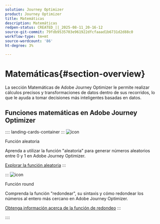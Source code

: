 ```yaml
---
solution: Journey Optimizer
product: Journey Optimizer
title: Matemáticas
description: Matemáticas
redpen-status: CREATED_||_2025-08-11_20-16-12
source-git-commit: 79fdb9535703e961922dfcfaaad1b6731d2d88c0
workflow-type: tm+mt
source-wordcount: '86'
ht-degree: 3%

---
```



# Matemáticas{#section-overview}

La sección Matemáticas de Adobe Journey Optimizer le permite realizar cálculos precisos y transformaciones de datos dentro de sus recorridos, lo que le ayuda a tomar decisiones más inteligentes basadas en datos.

## Funciones matemáticas en Adobe Journey Optimizer

:::: landing-cards-container
:::
![icon](https://cdn.experienceleague.adobe.com/icons/code-branch.svg?lang=es)

Función aleatoria

Aprenda a utilizar la función &quot;aleatoria&quot; para generar números aleatorios entre 0 y 1 en Adobe Journey Optimizer.

[Explorar la función aleatoria](../using/building-journeys/functions/functionrandom.md)
:::

:::
![icon](https://cdn.experienceleague.adobe.com/icons/code-branch.svg?lang=es)

Función round

Comprenda la función &quot;redondear&quot;, su sintaxis y cómo redondear los números al entero más cercano en Adobe Journey Optimizer.

[Obtenga información acerca de la función de redondeo](../using/building-journeys/functions/functionround.md)
:::

::::
